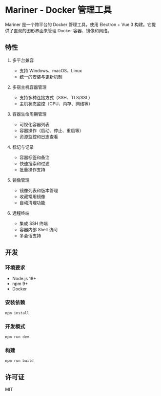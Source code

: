 # Mariner - Docker 管理工具

Mariner 是一个跨平台的 Docker 管理工具，使用 Electron + Vue 3 构建。它提供了直观的图形界面来管理 Docker 容器、镜像和网络。

## 特性

1. 多平台兼容
   - 支持 Windows、macOS、Linux
   - 统一的安装与更新机制

2. 多宿主机容器管理
   - 支持多种连接方式（SSH、TLS/SSL）
   - 主机状态监控（CPU、内存、网络等）

3. 容器生命周期管理
   - 可视化容器列表
   - 容器操作（启动、停止、重启等）
   - 资源监控和日志查看

4. 标记与记录
   - 容器标签和备注
   - 快速搜索和过滤
   - 批量操作支持

5. 镜像管理
   - 镜像列表和版本管理
   - 收藏常用镜像
   - 自动清理功能

6. 远程终端
   - 集成 SSH 终端
   - 容器内部 Shell 访问
   - 多会话支持

## 开发

### 环境要求

- Node.js 18+
- npm 9+
- Docker

### 安装依赖

```bash
npm install
```

### 开发模式

```bash
npm run dev
```

### 构建

```bash
npm run build
```

## 许可证

MIT
